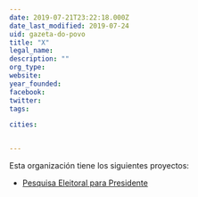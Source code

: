 ```yaml
---
date: 2019-07-21T23:22:18.000Z
date_last_modified: 2019-07-24
uid: gazeta-do-povo
title: "X"
legal_name: 
description: ""
org_type: 
website: 
year_founded: 
facebook: 
twitter: 
tags:

cities: 


---
```


Esta organización tiene los siguientes proyectos:

- [Pesquisa Eleitoral para Presidente](/proyectos/pesquisas-eleitorais)
